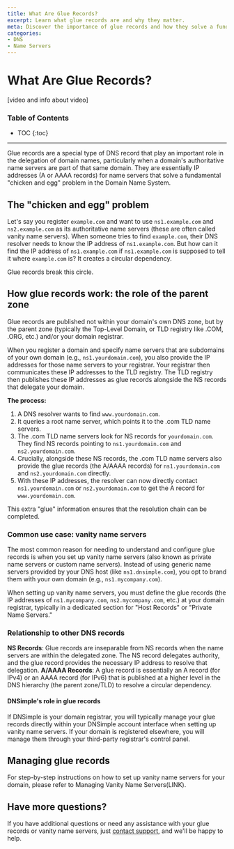 ```yaml
---
title: What Are Glue Records?
excerpt: Learn what glue records are and why they matter.
meta: Discover the importance of glue records and how they solve a fundamental problem in DNS.
categories:
- DNS
- Name Servers
---
```


# What Are Glue Records?

[video and info about video]

### Table of Contents

* TOC
{:toc}

---

Glue records are a special type of DNS record that play an important role in the delegation of domain names, particularly when a domain's authoritative name servers are part of that same domain. They are essentially IP addresses (A or AAAA records) for name servers that solve a fundamental "chicken and egg" problem in the Domain Name System.

## The "chicken and egg" problem

Let's say you register `example.com` and want to use `ns1.example.com` and `ns2.example.com` as its authoritative name servers (these are often called vanity name servers). When someone tries to find `example.com`, their DNS resolver needs to know the IP address of `ns1.example.com`. But how can it find the IP address of `ns1.example.com` if `ns1.example.com` is supposed to tell it where `example.com` is? It creates a circular dependency.

Glue records break this circle.

## How glue records work: the role of the parent zone

Glue records are published not within your domain's own DNS zone, but by the parent zone (typically the Top-Level Domain, or TLD registry like .COM, .ORG, etc.) and/or your domain registrar.

When you register a domain and specify name servers that are subdomains of your own domain (e.g., `ns1.yourdomain.com`), you also provide the IP addresses for those name servers to your registrar. Your registrar then communicates these IP addresses to the TLD registry. The TLD registry then publishes these IP addresses as glue records alongside the NS records that delegate your domain.

**The process:**
1. A DNS resolver wants to find `www.yourdomain.com`.
1. It queries a root name server, which points it to the .com TLD name servers.
1. The .com TLD name servers look for NS records for `yourdomain.com`. They find NS records pointing to `ns1.yourdomain.com` and `ns2.yourdomain.com`.
1. Crucially, alongside these NS records, the .com TLD name servers also provide the glue records (the A/AAAA records) for `ns1.yourdomain.com` and `ns2.yourdomain.com` directly.
1. With these IP addresses, the resolver can now directly contact `ns1.yourdomain.com` or `ns2.yourdomain.com` to get the A record for `www.yourdomain.com`.

This extra "glue" information ensures that the resolution chain can be completed.

### Common use case: vanity name servers

The most common reason for needing to understand and configure glue records is when you set up vanity name servers (also known as private name servers or custom name servers). Instead of using generic name servers provided by your DNS host (like `ns1.dnsimple.com`), you opt to brand them with your own domain (e.g., `ns1.mycompany.com`).

When setting up vanity name servers, you must define the glue records (the IP addresses of `ns1.mycompany.com`, `ns2.mycompany.com`, etc.) at your domain registrar, typically in a dedicated section for "Host Records" or "Private Name Servers."

### Relationship to other DNS records

**NS Records**: Glue records are inseparable from NS records when the name servers are within the delegated zone. The NS record delegates authority, and the glue record provides the necessary IP address to resolve that delegation.
**A/AAAA Records**: A glue record is essentially an A record (for IPv4) or an AAAA record (for IPv6) that is published at a higher level in the DNS hierarchy (the parent zone/TLD) to resolve a circular dependency.

#### DNSimple's role in glue records

If DNSimple is your domain registrar, you will typically manage your glue records directly within your DNSimple account interface when setting up vanity name servers. If your domain is registered elsewhere, you will manage them through your third-party registrar's control panel.

## Managing glue records

For step-by-step instructions on how to set up vanity name servers for your domain, please refer to Managing Vanity Name Servers(LINK).

## Have more questions?

If you have additional questions or need any assistance with your glue records or vanity name servers, just [contact support](https://dnsimple.com/feedback), and we'll be happy to help.
